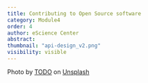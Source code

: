 ```yaml
---
title: Contributing to Open Source software 
category: Module4
order: 4 
author: eScience Center
abstract: 
thumbnail: "api-design_v2.png"
visibility: visible
---
```



Photo by <a href="">TODO</a> on <a href="https://csharp-station.com/Tutorial/CSharp/Lesson19">Unsplash</a>
  
  
